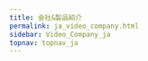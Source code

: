 ```yaml
---
title: 会社&製品紹介
permalink: ja_video_company.html
sidebar: Video_Company_ja
topnav: topnav_ja
---
```

